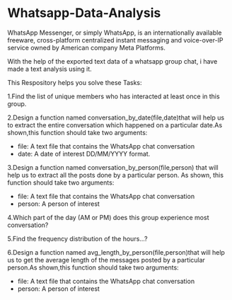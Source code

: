 # Whatsapp-Data-Analysis

WhatsApp Messenger, or simply WhatsApp, is an internationally available freeware, cross-platform centralized instant messaging and voice-over-IP service owned by American company Meta Platforms.

With the help of the exported text data of a whatsapp group chat, i have made a text analysis using it.

This Respository helps you solve these Tasks:

1.Find the list of unique members who has interacted at least once in this group.

2.Design a function named conversation_by_date(file,date)that will help us to extract the entire conversation which happened on a particular date.As shown,this function should take two arguments:

*   file: A text file that contains the WhatsApp chat conversation
*   date: A date of interest DD/MM/YYYY format.

3.Design a function named conversation_by_person(file,person) that will help us to extract all the posts done by a particular person. As shown, this function should take two arguments:

*   file: A text file that contains the WhatsApp chat conversation
*   person: A person of interest

4.Which part of the day (AM or PM) does this group experience most conversation?

5.Find the frequency distribution of the hours...?

6.Design a function named avg_length_by_person(file,person)that will help us to get the average length of the messages posted by a particular person.As shown,this function should take two arguments:

*   file: A text file that contains the WhatsApp chat conversation 
*   person: A person of interest
